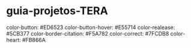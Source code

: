 # guia-projetos-TERA

color-button: #ED6523
color-button-hover: #E55714
color-realease: #5CB377
color-border-citation: #F5A782
color-correct: #7FCDB8
color-heart: #FB866A
